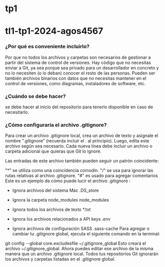# tp1
# tl1-tp1-2024-agos4567
### ¿Por qué es conveniente incluirlo?


Por que no todos los archivos y carpetas son necesarios de gestionar a partir del sistema de control de versiones. Hay código que no necesitas enviar a Git, ya sea porque sea privado para un desarrollador en concreto y no lo necesiten (o lo deban) conocer el resto de las personas. Pueden ser también archivos binarios con datos que no necesitas mantener en el control de versiones, como diagramas, instaladores de software, etc.


### ¿Cuándo se debe hacer?
 
se debe hacer al inicio del repositorio para tenerlo disponible en caso de necesitarlo.











### ¿Cómo configuraría el archivo .gitignore?


Para crear un archivo .gitignore local, crea un archivo de texto y asígnale el nombre ".gitignore" (recuerda incluir el . al principio). Luego, edita este archivo según sea necesario. Cada nueva línea debe incluir un archivo o carpeta adicional que quieras que Git lo ignore.

  Las entradas de este archivo también pueden seguir un patrón coincidente:

"*" se utiliza como una coincidencia comodín.
"/" se usa para ignorar las rutas relativas al archivo .gitignore.
"#" es usado para agregar comentarios
Este es un ejemplo de cómo puede lucir el archivo .gitignore :

- Ignora archivos del sistema Mac 
.DS_store

- Ignora la carpeta node_modules
node_modules

- Ignora todos los archivos de texto
*.txt

- Ignora los archivos relacionados a API keys
.env

- Ignora archivos de configuración SASS
.sass-cache
Para agregar o cambiar tu .gitignore global, ejecuta el siguiente comando en la terminal:

git config --global core.excludesfile ~/.gitignore_global
Esto creará el archivo ~/.gitignore_global. Ahora puedes editar ese archivo de la misma manera que un archivo .gitignore local. Todos tus repositorios Git ignorarán los archivos y carpetas listadas en el .gitignore global.




